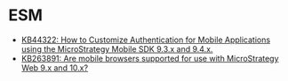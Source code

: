 # ESM
* [KB44322: How to Customize Authentication for Mobile Applications using the MicroStrategy Mobile SDK 9.3.x and 9.4.x.][1]
* [KB263891: Are mobile browsers supported for use with MicroStrategy Web 9.x and 10.x?][2]

[1]: https://community.microstrategy.com/s/article/ka1440000009HS8AAM/KB44322-How-to-Customize-Authentication-for-Mobile-Applications
[2]:https://community.microstrategy.com/s/article/ka1440000009CTZAA2/KB263891-Are-mobile-browsers-supported-for-use-with

